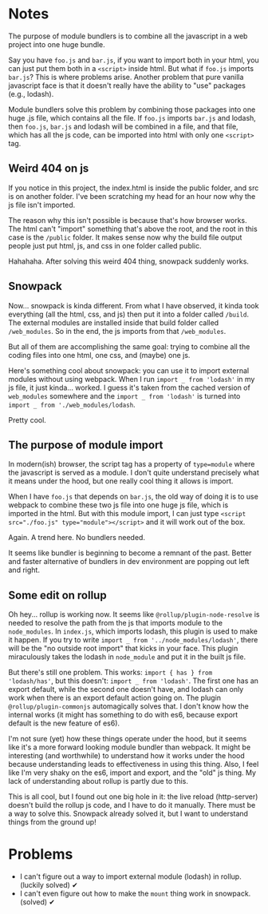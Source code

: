 # Notes
The purpose of module bundlers is to combine all the javascript in a web project into one huge bundle.

Say you have `foo.js` and `bar.js`, if you want to import both in your html, you can just put them both in a `<script>` inside html. But what if `foo.js` imports `bar.js`? This is where problems arise. Another problem that pure vanilla javascript face is that it doesn't really have the ability to "use" packages (e.g., lodash).

Module bundlers solve this problem by combining those packages into one huge .js file, which contains all the file. If `foo.js` imports `bar.js` and lodash, then `foo.js`, `bar.js` and lodash will be combined in a file, and that file, which has all the js code, can be imported into html with only one `<script>` tag.

## Weird 404 on js
If you notice in this project, the index.html is inside the public folder, and src is on another folder. I've been scratching my head for an hour now why the js file isn't imported.

The reason why this isn't possible is because that's how browser works. The html can't "import" something that's above the root, and the root in this case is the `/public` folder. It makes sense now why the build file output people just put html, js, and css in one folder called public.

Hahahaha. After solving this weird 404 thing, snowpack suddenly works.

## Snowpack
Now... snowpack is kinda different. From what I have observed, it kinda took everything (all the html, css, and js) then put it into a folder called `/build`. The external modules are installed inside that build folder called `/web_modules`. So in the end, the js imports from that `/web_modules`.

But all of them are accomplishing the same goal: trying to combine all the coding files into one html, one css, and (maybe) one js.

Here's something cool about snowpack: you can use it to import external modules without using webpack. When I run `import _ from 'lodash'` in my js file, it just kinda... worked. I guess it's taken from the cached version of `web_modules` somewhere and the `import _ from 'lodash'` is turned into `import _ from './web_modules/lodash`.

Pretty cool.

## The purpose of module import
In modern(ish) browser, the script tag has a property of `type=module` where the javascript is served as a module. I don't quite understand precisely what it means under the hood, but one really cool thing it allows is import.

When I have `foo.js` that depends on `bar.js`, the old way of doing it is to use webpack to combine these two js file into one huge js file, which is imported in the html. But with this module import, I can just type `<script src="./foo.js" type="module"></script>` and it will work out of the box.

Again. A trend here. No bundlers needed.

It seems like bundler is beginning to become a remnant of the past. Better and faster alternative of bundlers in dev environment are popping out left and right.

## Some edit on rollup
Oh hey... rollup is working now. It seems like `@rollup/plugin-node-resolve` is needed to resolve the path from the js that imports module to the `node_modules`. In `index.js`, which imports lodash, this plugin is used to make it happen. If you try to write `import _ from '../node_modules/lodash'`, there will be the "no outside root import" that kicks in your face. This plugin miraculously takes the lodash in `node_module` and put it in the built js file.

But there's still one problem. This works: `import { has } from 'lodash/has'`, but this doesn't: `import _ from 'lodash'`. The first one has an export default, while the second one doesn't have, and lodash can only work when there is an export default action going on. The plugin `@rollup/plugin-commonjs` automagically solves that. I don't know how the internal works (it might has something to do with es6, because export default is the new feature of es6).

I'm not sure (yet) how these things operate under the hood, but it seems like it's a more forward looking module bundler than webpack. It might be interesting (and worthwhile) to understand how it works under the hood because understanding leads to effectiveness in using this thing. Also, I feel like I'm very shaky on the es6, import and export, and the "old" js thing. My lack of understanding about rollup is partly due to this.

This is all cool, but I found out one big hole in it: the live reload (http-server) doesn't build the rollup js code, and I have to do it manually. There must be a way to solve this. Snowpack already solved it, but I want to understand things from the ground up!

# Problems
- I can't figure out a way to import external module (lodash) in rollup. (luckily solved) ✔
- I can't even figure out how to make the `mount` thing work in snowpack. (solved) ✔
